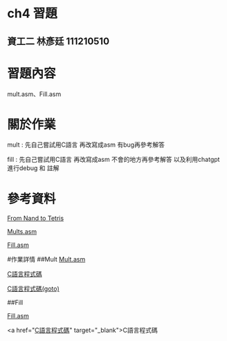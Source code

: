 # ch4 習題
資工二 林彥廷
111210510
---
# 習題內容

mult.asm、Fill.asm

# 關於作業

mult : 先自己嘗試用C語言 再改寫成asm 有bug再參考解答

fill : 先自己嘗試用C語言 再改寫成asm 不會的地方再參考解答 以及利用chatgpt進行debug 和 註解

# 參考資料

<a href="https://www.nand2tetris.org/" target="_blank">From Nand to Tetris</a>

<a href="https://github.com/ccc112a/cpu2os/blob/master/03-nand2tetris/04/mult/Mult.asm" target="_blank">Mults.asm</a>

<a href="https://github.com/ccc112a/cpu2os/blob/master/03-nand2tetris/04/fill2/Fill.asm" target="_blank">Fill.asm</a>

#作業詳情
##Mult
<a href="https://github.com/codewhight/_co/blob/master/04/mult/mult.asm" target="_blank">Mult.asm</a>

<a href="https://github.com/codewhight/_co/blob/master/04/mult/mult.c" target="_blank">C語言程式碼</a>

<a href="https://github.com/codewhight/_co/blob/master/04/mult/mult_goto.c" target="_blank">C語言程式碼(goto)</a>

##Fill

<a href="https://github.com/codewhight/_co/blob/master/04/fill/Fill.asm" target="_blank">Fill.asm</a>

<a href="<a href="https://github.com/codewhight/_co/blob/master/04/mult/mult.c" target="_blank">C語言程式碼</a>" target="_blank">C語言程式碼</a>

